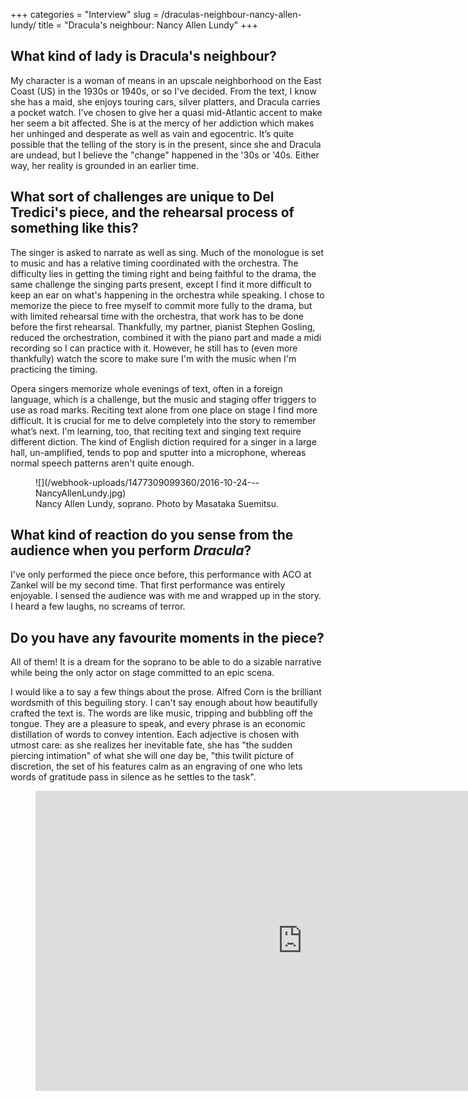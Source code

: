 +++
categories = "Interview"
slug = /draculas-neighbour-nancy-allen-lundy/
title = "Dracula&#039;s neighbour: Nancy Allen Lundy"
+++

## What kind of lady is Dracula's neighbour?

My character is a woman of means in an upscale neighborhood on the East Coast (US) in the 1930s or 1940s, or so I've decided. From the text, I know she has a maid, she enjoys touring cars, silver platters, and Dracula carries a pocket watch. I’ve chosen to give her a quasi mid-Atlantic accent to make her seem a bit affected. She is at the mercy of her addiction which makes her unhinged and desperate as well as vain and egocentric. It’s quite possible that the telling of the story is in the present, since she and Dracula are undead, but I believe the "change" happened in the '30s or '40s. Either way, her reality is grounded in an earlier time.

## What sort of challenges are unique to Del Tredici's piece, and the rehearsal process of something like this?

The singer is asked to narrate as well as sing. Much of the monologue is set to music and has a relative timing coordinated with the orchestra. The difficulty lies in getting the timing right and being faithful to the drama, the same challenge the singing parts present, except I find it more difficult to keep an ear on what's happening in the orchestra while speaking. I chose to memorize the piece to free myself to commit more fully to the drama, but with limited rehearsal time with the orchestra, that work has to be done before the first rehearsal. Thankfully, my partner, pianist Stephen Gosling, reduced the orchestration, combined it with the piano part and made a midi recording so I can practice with it. However, he still has to (even more thankfully) watch the score to make sure I'm with the music when I'm practicing the timing. 

Opera singers memorize whole evenings of text, often in a foreign language, which is a challenge, but the music and staging offer triggers to use as road marks. Reciting text alone from one place on stage I find more difficult.  It is crucial for me to delve completely into the story to remember what’s next. I'm learning, too, that reciting text and singing text require different diction. The kind of English diction required for a singer in a large hall, un-amplified, tends to pop and sputter into a microphone, whereas normal speech patterns aren't quite enough. 

<figure data-type="image">
![](/webhook-uploads/1477309099360/2016-10-24---NancyAllenLundy.jpg)<figcaption>Nancy Allen Lundy, soprano. Photo by Masataka Suemitsu.</figcaption>
</figure>

## What kind of reaction do you sense from the audience when you perform *Dracula*?

I've only performed the piece once before, this performance with ACO at Zankel will be my second time. That first performance was entirely enjoyable. I sensed the audience was with me and wrapped up in the story. I heard a few laughs, no screams of terror.

## Do you have any favourite moments in the piece?

All of them! It is a dream for the soprano to be able to do a sizable narrative while being the only actor on stage committed to an epic scena. 

I would like a to say a few things about the prose. Alfred Corn is the brilliant wordsmith of this beguiling story. I can't say enough about how beautifully crafted the text is. The words are like music, tripping and bubbling off the tongue. They are a pleasure to speak, and every phrase is an economic distillation of words to convey intention. Each adjective is chosen with utmost care: as she realizes her inevitable fate, she has "the sudden piercing intimation" of what she will one day be, "this twilit picture of discretion, the set of his features calm as an engraving of one who lets words of gratitude pass in silence as he settles to the task". 

<figure data-type="video">
<iframe width="854" height="480" src="https://www.youtube.com/embed/1oXHuhzj0Rc" frameborder="0" allowfullscreen></iframe>
</figure>
